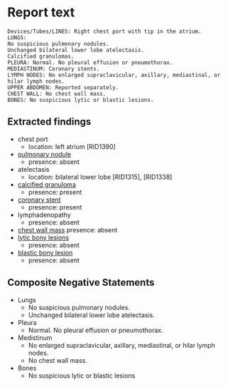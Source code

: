 # Report text

```text
Devices/Tubes/LINES: Right chest port with tip in the atrium.
LUNGS:
No suspicious pulmonary nodules.
Unchanged bilateral lower lobe atelectasis.
Calcified granulomas.
PLEURA: Normal. No pleural effusion or pneumothorax.
MEDIASTINUM: Coronary stents.
LYMPH NODES: No enlarged supraclavicular, axillary, mediastinal, or hilar lymph nodes.
UPPER ABDOMEN: Reported separately.
CHEST WALL: No chest wall mass.
BONES: No suspicious lytic or blastic lesions.
```

## Extracted findings

- chest port
  - location: left atrium \[RID1390\]
- [pulmonary nodule](../../definitions/hood/pulmonary-nodule.json)
  - presence: absent
- atelectasis
  - location: bilateral lower lobe \[RID1315\], \[RID1338\]
- [calcified granuloma](../../definitions/nuance/calcified_pulmonary_granuloma.json)
  - presence: present
- [coronary stent](../../definitions/hood/coronary-stent.json)
  - presence: present
- lymphadenopathy
  - presence: absent
- [chest wall mass](../../definitions/nuance/chest_wall_mass.json)
  presence: absent
- [lytic bony lesions](../../definitions/hood/lytic-lesion.md)
  - presence: absent
- [blastic bony lesion](../../definitions/hood/sclerotic-lesion.md)
  - presence: absent

## Composite Negative Statements

- Lungs
  - No suspicious pulmonary nodules.
  - Unchanged bilateral lower lobe atelectasis.
- Pleura
  - Normal. No pleural effusion or pneumothorax.
- Medistinum
  - No enlarged supraclavicular, axillary, mediastinal, or hilar lymph nodes.
  - No chest wall mass.
- Bones
  - No suspicious lytic or blastic lesions
